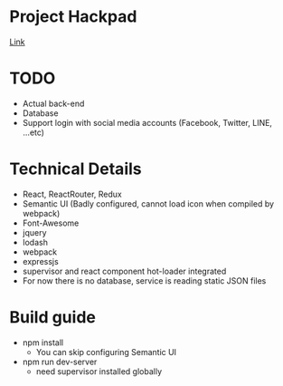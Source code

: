 # Project Hackpad
[Link](https://g0vus.hackpad.com/Citizen-Project-for-Taiwan-kJDHiCzRg1o)

# TODO
- Actual back-end
- Database
- Support login with social media accounts (Facebook, Twitter, LINE, ...etc)


# Technical Details
- React, ReactRouter, Redux
- Semantic UI (Badly configured, cannot load icon when compiled by webpack)
- Font-Awesome
- jquery
- lodash
- webpack
- expressjs
- supervisor and react component hot-loader integrated
- For now there is no database, service is reading static JSON files

# Build guide
- npm install
  - You can skip configuring Semantic UI
- npm run dev-server
  - need supervisor installed globally

